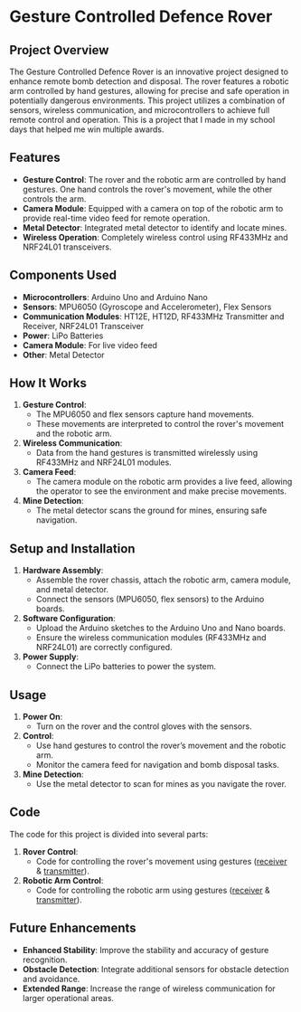 # Gesture Controlled Defence Rover

## Project Overview

The Gesture Controlled Defence Rover is an innovative project designed to enhance remote bomb detection and disposal. The rover features a robotic arm controlled by hand gestures, allowing for precise and safe operation in potentially dangerous environments. This project utilizes a combination of sensors, wireless communication, and microcontrollers to achieve full remote control and operation. This is a project that I made in my school days that helped me win multiple awards.

## Features

- **Gesture Control**: The rover and the robotic arm are controlled by hand gestures. One hand controls the rover's movement, while the other controls the arm.
- **Camera Module**: Equipped with a camera on top of the robotic arm to provide real-time video feed for remote operation.
- **Metal Detector**: Integrated metal detector to identify and locate mines.
- **Wireless Operation**: Completely wireless control using RF433MHz and NRF24L01 transceivers.

## Components Used

- **Microcontrollers**: Arduino Uno and Arduino Nano
- **Sensors**: MPU6050 (Gyroscope and Accelerometer), Flex Sensors
- **Communication Modules**: HT12E, HT12D, RF433MHz Transmitter and Receiver, NRF24L01 Transceiver
- **Power**: LiPo Batteries
- **Camera Module**: For live video feed
- **Other**: Metal Detector

## How It Works

1. **Gesture Control**: 
    - The MPU6050 and flex sensors capture hand movements.
    - These movements are interpreted to control the rover's movement and the robotic arm.
2. **Wireless Communication**: 
    - Data from the hand gestures is transmitted wirelessly using RF433MHz and NRF24L01 modules.
3. **Camera Feed**: 
    - The camera module on the robotic arm provides a live feed, allowing the operator to see the environment and make precise movements.
4. **Mine Detection**: 
    - The metal detector scans the ground for mines, ensuring safe navigation.

## Setup and Installation

1. **Hardware Assembly**: 
    - Assemble the rover chassis, attach the robotic arm, camera module, and metal detector.
    - Connect the sensors (MPU6050, flex sensors) to the Arduino boards.
2. **Software Configuration**: 
    - Upload the Arduino sketches to the Arduino Uno and Nano boards.
    - Ensure the wireless communication modules (RF433MHz and NRF24L01) are correctly configured.
3. **Power Supply**: 
    - Connect the LiPo batteries to power the system.

## Usage

1. **Power On**: 
    - Turn on the rover and the control gloves with the sensors.
2. **Control**: 
    - Use hand gestures to control the rover’s movement and the robotic arm.
    - Monitor the camera feed for navigation and bomb disposal tasks.
3. **Mine Detection**: 
    - Use the metal detector to scan for mines as you navigate the rover.

## Code

The code for this project is divided into several parts:

1. **Rover Control**: 
    - Code for controlling the rover's movement using gestures ([receiver](https://github.com/AjanM27/Gesture-Controlled-Defence-Rover/blob/main/Rover_Receiver.ino) & [transmitter](https://github.com/AjanM27/Gesture-Controlled-Defence-Rover/blob/main/Rover_transmitter.ino)).
2. **Robotic Arm Control**: 
    - Code for controlling the robotic arm using gestures ([receiver](https://github.com/AjanM27/Gesture-Controlled-Defence-Rover/blob/main/Arm_Receiver.ino) & [transmitter](https://github.com/AjanM27/Gesture-Controlled-Defence-Rover/blob/main/Arm_Transmitter.ino)).

## Future Enhancements

- **Enhanced Stability**: Improve the stability and accuracy of gesture recognition.
- **Obstacle Detection**: Integrate additional sensors for obstacle detection and avoidance.
- **Extended Range**: Increase the range of wireless communication for larger operational areas.
